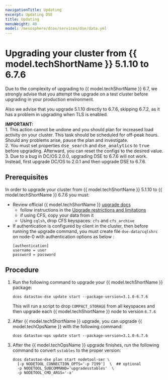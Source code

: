 ```yaml
---
navigationTitle: Updating 
excerpt: Updating DSE
title: Updating 
menuWeight: 40
model: /mesosphere/dcos/services/dse/data.yml
---
```


# Upgrading your cluster from {{ model.techShortName }} 5.1.10 to 6.7.6
Due to the complexity of upgrading to {{ model.techShortName }} 6.7, we strongly advise that you attempt the upgrade on a test cluster before upgrading in your production environment. 

Also we advise that you upgrade 5.1.10 directly to 6.7.6, skipping 6.7.2, as it has a problem in upgrading when TLS is enabled. 

<p class="message--important"><strong>IMPORTANT: </strong> <br />
1. This action cannot be undone and you should plan for increased load activity on your cluster. This task should be scheduled for off-peak hours. Should any problems arise, <tt>pause</tt> the plan and investigate.<br />
2. You must set properties <tt>dse_search</tt> and <tt>dse_analytics</tt> to <tt>true</tt> before upgrading. Afterward, you can reset the configs to the desired value.<br />
3. Due to a bug in DC/OS 2.0.0, upgrading DSE to 6.7.6 will not work. Instead, first upgrade DC/OS to 2.0.1 and then upgrade DSE to 6.7.6.
</p>



## Prerequisites

In order to upgrade your cluster from {{ model.techShortName }} 5.1.10 to {{ model.techShortName }} 6.7.6 you must:
- Review official {{ model.techShortName }} [upgrade docs](https://docs.datastax.com/en/upgrade/doc/upgrade/datastax_enterprise/upgdDSE51to67.html)
  - follow instructions in the [Upgrade restrictions and limitations](https://docs.datastax.com/en/upgrade/doc/upgrade/datastax_enterprise/upgdDSE51to67.html#Upgraderestrictionsandlimitations)
  - if using CFS, copy your data from it
  - Using `cqlsh`, drop CFS keyspaces: `cfs` and `cfs_archive`
-  If authentication is configured by client in the cluster, then before running the upgrade command, you must create file `dse-data/cqlshrc` on node-0 with authentication options as below :
    ```
    [authentication]
    username = user
    password = password
    ```

## Procedure

1. Run the following command to upgrade your {{ model.techShortName }} package: 
    ```
    dcos datastax-dse update start --package-version=3.1.0-6.7.6
    ```
    This will run a script to drop `COMPACT_STORAGE` from all keyspaces and then upgrade each {{ model.techShortName }} node to version `6.7.6`

1. After {{ model.techShortName }} upgrade, you can upgrade {{ model.techOpsName }} with the following command: 

    ```
    dcos datastax-ops update start --package-version=3.1.0-6.7.6
    ```
1. After the {{ model.techOpsName }} upgrade finishes, run the following command to convert `sstables` to the proper version:
	```
	dcos datastax-dse plan start nodetool-ser \
	  [-p NODETOOL_CONNECTION_OPTS='-p 7199']  \  ## optional
	  -p NODETOOL_SUBCOMMAND='upgradesstables'  \
	  -p NODETOOL_CMD_ARGS='-a'
	```
	
